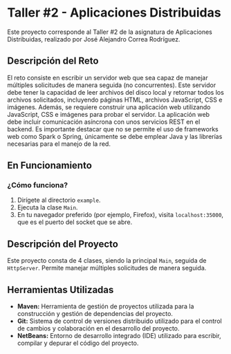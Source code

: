 # Taller #2 - Aplicaciones Distribuidas

Este proyecto corresponde al Taller #2 de la asignatura de Aplicaciones Distribuidas, realizado por José Alejandro Correa Rodríguez.

## Descripción del Reto

El reto consiste en escribir un servidor web que sea capaz de manejar múltiples solicitudes de manera seguida (no concurrentes). Este servidor debe tener la capacidad de leer archivos del disco local y retornar todos los archivos solicitados, incluyendo páginas HTML, archivos JavaScript, CSS e imágenes. Además, se requiere construir una aplicación web utilizando JavaScript, CSS e imágenes para probar el servidor. La aplicación web debe incluir comunicación asíncrona con unos servicios REST en el backend. Es importante destacar que no se permite el uso de frameworks web como Spark o Spring, únicamente se debe emplear Java y las librerías necesarias para el manejo de la red.

## En Funcionamiento

### ¿Cómo funciona?

1. Dirígete al directorio `example`.
2. Ejecuta la clase `Main`.
3. En tu navegador preferido (por ejemplo, Firefox), visita `localhost:35000`, que es el puerto del socket que se abre.

## Descripción del Proyecto

Este proyecto consta de 4 clases, siendo la principal `Main`, seguida de `HttpServer`. Permite manejar múltiples solicitudes de manera seguida.

## Herramientas Utilizadas

- **Maven:** Herramienta de gestión de proyectos utilizada para la construcción y gestión de dependencias del proyecto.
- **Git:** Sistema de control de versiones distribuido utilizado para el control de cambios y colaboración en el desarrollo del proyecto.
- **NetBeans:** Entorno de desarrollo integrado (IDE) utilizado para escribir, compilar y depurar el código del proyecto.

